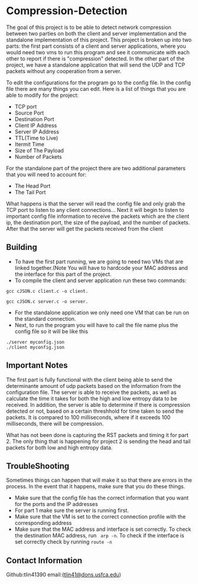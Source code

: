 # Compression-Detection

The goal of this project is to be able to detect network compression between two parties on both the client and server implementation and the standalone implementation of this project. This project is broken up into two parts: the first part consists of a client and server applications, where you would need two vms to run this program and see it communicate with each other to report if there is "compression" detected. In the other part of the project, we have a standalone application that will send the UDP and TCP packets without any cooperation from a server.

To edit the configurations for the program go to the config file. In the config file there are many things you can edit. Here is a list of things that you are able to modify for the project:

* TCP port
* Source Port
* Destination Port
* Client IP Address
* Server IP Address
* TTL(Time to Live)
* Itermit Time
* Size of The Payload
* Number of Packets

For the standalone part of the project there are two additional parameters that you will need to account for:
 
* The Head Port
* The Tail Port

What happens is that the server will read the config file and only grab the TCP port to listen to any client connections... Next it will begin to listen to important config file information to receive the packets which are the client ip, the destination port, the size of the payload, and the number of packets. After that the server will get the packets received from the client


## Building

* To have the first part running, we are going to need two VMs that are linked together.(Note You will have to hardcode your MAC address and the interface for this part of the project.
* To compile the client and server application run these two commands:

```
gcc cJSON.c client.c -o client.
 
gcc cJSON.c server.c -o server.
```
 * For the standalone application we only need one VM that can be run on the standard connection.
 * Next, to run the program you will have to call the file name plus the config file so it will be like this
```
./server myconfig.json
./client myconfig.json
```


## Important Notes
The first part is fully functional with the client being able to send the determinante amount of udp packets based on the information from the configuration file. The server is able to receive the packets, as well as calculate the time it takes for both the high and low entropy data to be received. In addition, the server is able to determine if there is compression detected or not, based on a certain threshhold for time taken to send the packets. It is compared to 100 milliseconds, where if it exceeds 100 milliseconds, there will be compression. 

What has not been done is capturing the RST packets and timing it for part 2. The only thing that is happening for project 2 is sending the head and tail packets for both low and high entropy data.

## TroubleShooting
Sometimes things can happen that will make it so that there are errors in the process. In the event that it happens, make sure that you do these things. 

* Make sure that the config file has the correct information that you want for the ports and the IP addresses
* For part 1 make sure the server is running first.
* Make sure that the VM is set to the correct connection profile with the corresponding address
* Make sure that the MAC address and interface is set correctly. To check the destination MAC address, run ``` arp -n```. To check if the interface is set correctly check by running ```route -n```

## Contact Information

Github:tlin41390
email:(tlin41@dons.usfca.edu)



